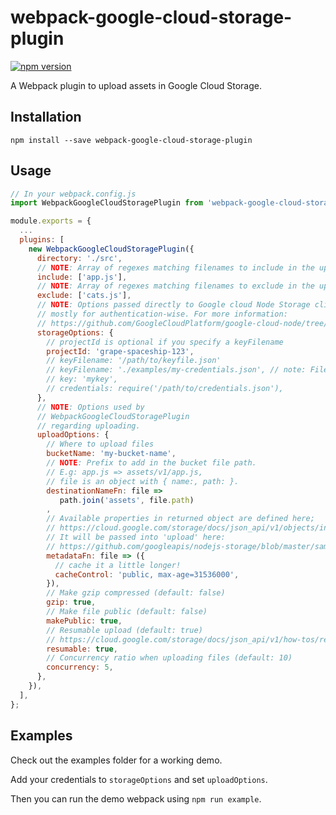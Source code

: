 # webpack-google-cloud-storage-plugin

[![npm version](https://badge.fury.io/js/webpack-google-cloud-storage-plugin.svg)](https://badge.fury.io/js/webpack-google-cloud-storage-plugin)

A Webpack plugin to upload assets in Google Cloud Storage.

## Installation

`npm install --save webpack-google-cloud-storage-plugin`

## Usage

```JavaScript
// In your webpack.config.js
import WebpackGoogleCloudStoragePlugin from 'webpack-google-cloud-storage-plugin';

module.exports = {
  ...
  plugins: [
    new WebpackGoogleCloudStoragePlugin({
      directory: './src',
      // NOTE: Array of regexes matching filenames to include in the uploading process
      include: ['app.js'],
      // NOTE: Array of regexes matching filenames to exclude in the uploading process
      exclude: ['cats.js'],
      // NOTE: Options passed directly to Google cloud Node Storage client. This is 
      // mostly for authentication-wise. For more information:
      // https://github.com/GoogleCloudPlatform/google-cloud-node/tree/master/packages/storage#authentication
      storageOptions: {
        // projectId is optional if you specify a keyFilename
        projectId: 'grape-spaceship-123',
        // keyFilename: '/path/to/keyfile.json'
        // keyFilename: './examples/my-credentials.json', // note: Filename, not FileName
        // key: 'mykey',
        // credentials: require('/path/to/credentials.json'),
      },
      // NOTE: Options used by
      // WebpackGoogleCloudStoragePlugin
      // regarding uploading.
      uploadOptions: {
        // Where to upload files
        bucketName: 'my-bucket-name',
        // NOTE: Prefix to add in the bucket file path.
        // E.g: app.js => assets/v1/app.js,
        // file is an object with { name:, path: }.
        destinationNameFn: file =>
           path.join('assets', file.path)
        ,
        // Available properties in returned object are defined here;
        // https://cloud.google.com/storage/docs/json_api/v1/objects/insert#request_properties_JSON
        // It will be passed into 'upload' here:
        // https://github.com/googleapis/nodejs-storage/blob/master/samples/files.js#L116
        metadataFn: file => ({
          // cache it a little longer!
          cacheControl: 'public, max-age=31536000',
        }),
        // Make gzip compressed (default: false)
        gzip: true,
        // Make file public (default: false)
        makePublic: true,
        // Resumable upload (default: true)
        // https://cloud.google.com/storage/docs/json_api/v1/how-tos/resumable-upload
        resumable: true,
        // Concurrency ratio when uploading files (default: 10)
        concurrency: 5,
      },
    }),
  ],
};
```
## Examples

Check out the examples folder for a working demo.

Add your credentials to `storageOptions` and set `uploadOptions`.

Then you can run the demo webpack using `npm run example`.
